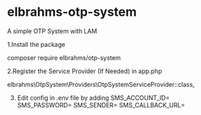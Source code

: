 # elbrahms-otp-system
A simple OTP System with LAM

1.Install the package

composer require elbrahms/otp-system

2.Register the Service Provider (If Needed) in app.php

elbrahms\OtpSystem\Providers\OtpSystemServiceProvider::class,

3. Edit config in .env file by adding
SMS_ACCOUNT_ID=
SMS_PASSWORD=
SMS_SENDER=
SMS_CALLBACK_URL=
